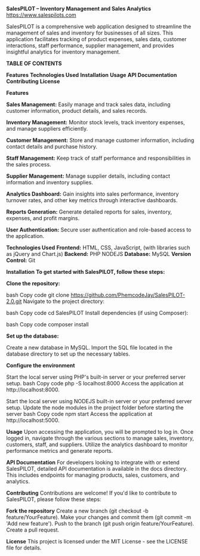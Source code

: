 **SalesPILOT – Inventory Management and Sales Analytics**
https://www.salespilots.com

SalesPILOT is a comprehensive web application designed to streamline the management of sales and inventory for businesses of all sizes. This application facilitates tracking of product expenses, sales data, customer interactions, staff performance, supplier management, and provides insightful analytics for inventory management.

**TABLE OF CONTENTS**

**Features**
**Technologies Used**
**Installation**
**Usage**
**API Documentation**
**Contributing**
**License**

**Features**

**Sales Management:**
Easily manage and track sales data, including customer information, product details, and sales records.

**Inventory Management:** 
Monitor stock levels, track inventory expenses, and manage suppliers efficiently.

**Customer Management:** 
Store and manage customer information, including contact details and purchase history.

**Staff Management:** 
Keep track of staff performance and responsibilities in the sales process.

**Supplier Management:** 
Manage supplier details, including contact information and inventory supplies.

**Analytics Dashboard:** 
Gain insights into sales performance, inventory turnover rates, and other key metrics through interactive dashboards.

**Reports Generation:** 
Generate detailed reports for sales, inventory, expenses, and profit margins.

**User Authentication:** 
Secure user authentication and role-based access to the application.

**Technologies Used**
**Frontend:**
HTML, CSS, JavaScript, (with libraries such as jQuery and Chart.js)
**Backend:** 
PHP NODEJS
**Database:** 
MySQL
**Version Control:** 
Git


**Installation**
**To get started with SalesPILOT, follow these steps:**

**Clone the repository:**

bash
Copy code
git clone https://github.com/PhemcodeJay/SalesPILOT-2.0.git
Navigate to the project directory:

bash
Copy code
cd SalesPILOT
Install dependencies (if using Composer):

bash
Copy code
composer install

**Set up the database:**

Create a new database in MySQL.
Import the SQL file located in the database directory to set up the necessary tables.

**Configure the environment**

Start the local server using PHP's built-in server or your preferred server setup.
bash
Copy code
php -S localhost:8000
Access the application at http://localhost:8000.

Start the local server using NODEJS built-in server or your preferred server setup.
Update the node modules in the project folder before starting the server
bash
Copy code
npm start
Access the application at http://localhost:5000.

**Usage**
Upon accessing the application, you will be prompted to log in.
Once logged in, navigate through the various sections to manage sales, inventory, customers, staff, and suppliers.
Utilize the analytics dashboard to monitor performance metrics and generate reports.

**API Documentation**
For developers looking to integrate with or extend SalesPILOT, detailed API documentation is available in the docs directory. This includes endpoints for managing products, sales, customers, and analytics.

**Contributing**
Contributions are welcome! If you'd like to contribute to SalesPILOT, please follow these steps:

**Fork the repository**
Create a new branch (git checkout -b feature/YourFeature).
Make your changes and commit them (git commit -m 'Add new feature').
Push to the branch (git push origin feature/YourFeature).
Create a pull request.

**License**
This project is licensed under the MIT License - see the LICENSE file for details.



